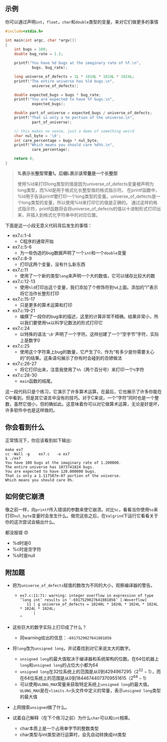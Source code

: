 ## 示例

你可以通过声明`int`，`float`，`char`和`double`类型的变量，来对它们做更多的事情

```c
#include<stdio.h>

int main(int argc, char *argv[])
{
    int bugs = 100;
    double bug_rate = 1.2;

    printf("You have %d bugs at the imaginary rate of %f.\n",
            bugs, bug_rate);

    long universe_of_defects = 1L * 1024L * 1024L * 1024L;
    printf("The entire universe has %ld bugs.\n",
            universe_of_defects);

    double expected_bugs = bugs * bug_rate;
    printf("You are expected to have %f bugs.\n",
            expected_bugs);

    double part_of_universe = expected_bugs / universe_of_defects;
    printf("That is only a %e portion of the universe.\n",
            part_of_universe);

    // this makes no sense, just a demo of something weird
    char nul_byte = '\0';
    int care_percentage = bugs * nul_byte;
    printf("Which means you should care %d%%.\n",
            care_percentage);

    return 0;
}
```

> **1L表示长整型常量1。后缀L表示该常量是一个长整型**
>
> 使用%ld来打印long类型的值是因为universe_of_defects变量被声明为long类型，而%ld是用于格式化长整型值的格式指示符。
> 在printf函数中，%ld用于告诉printf要打印一个long类型的变量。universe_of_defects是一个long类型的变量，所以使用%ld来打印它的值是正确的。
> 通过这样的格式指示符，printf函数将会将universe_of_defects的值以十进制形式打印出来，并插入到格式化字符串中的对应位置。

下面是这一小段无意义代码背后发生的事情：

* ex7.c:1-4
  * C程序的通常开始
* ex7.c:5-6
  * 为一些伪造的bug数据声明了一个`int`和一个`double`变量
* ex7.c:8-9
  * 打印这两个变量，没有什么新东西
* ex7.c:11
  * 使用了一个新的类型`long`来声明一个大的数值，它可以储存比较大的数
* ex7.c:12-13
  * 使用`%ld`打印出这个变量，我们添加了个修饰符到`%d`上面。添加的"l"表示将它当作长整形打印
* ex7.c:15-17
  * 只是更多的算术运算和打印
* ex7.c:19-21
  * 编撰了一段你的bug率的描述，这里的计算非常不精确。结果非常小，所以我们要使用`%e`以科学记数法的形式打印它
* ex7.c:24
  * 以特殊的语法`'\0'`声明了一个字符。这样创建了一个“空字节”字符，实际上是数字0
* ex7.c:25
  * 使用这个字符乘上bug的数量，它产生了0，作为“有多少是你需要关心的”的结果。这条语句展示了你有时会碰到的丑陋做法
* ex7.c:26-27
  * 将它打印出来，注意我使用了`%%`（两个百分号）来打印一个`%`字符
* ex7.c:28-30
  * `main`函数的结尾。

这一段代码只是个练习，它演示了许多算术运算。在最后，它也展示了许多你能在C中看到，但是其它语言中没有的技巧。对于C来说，一个“字符”同时也是一个整数，虽然它很小，但的确如此。这意味着你可以对它做算术运算，无论是好是坏，许多软件中也是这样做的。

## 你会看到什么

正常情况下，你应该看到如下输出:

```shell
make ex7
cc -Wall -g    ex7.c   -o ex7
$ ./ex7
You have 100 bugs at the imaginary rate of 1.200000.
The entire universe has 1073741824 bugs.
You are expected to have 120.000000 bugs.
That is only a 1.117587e-07 portion of the universe.
Which means you should care 0%.
```

## 如何使它崩溃

像之前一样，向`printf`传入错误的参数来使它崩溃。对比`%c`，看看当你使用`%s`来打印`nul_byte`变量时会发生什么。做完这些之后，在`Valgrind`下运行它看看关于你的这次尝试会输出什么。

都没报错​ :angry:

* %d时是0
* %c时是空字符
* %s时是null

## 附加题

- 把为`universe_of_defects`赋值的数改为不同的大小，观察编译器的警告。

  - ```shell
    ex7.c:11:71: warning: integer overflow in expression of type ‘long int’ results in ‘-6917529027641081856’ [-Woverflow]
       11 | g universe_of_defects = 10240L * 1024L * 1024L * 1024L * 1024L * 1024L;
          |                                                                ^
    ```

- 这些巨大的数字实际上打印成了什么？

  - 同warning给出的信息：`-6917529027641081856`

- 将`long`改为`unsigned long`，并试着找到对它来说太大的数字。

  - `unsigned long`的最大值取决于编译器和系统架构的位数。在64位机器上`long`和`unsigned long`的占位大小都为64
  - `unsigned long`在32位系统上的范围是从0到4294967295（$2^{32}-1$），而在64位系统上的范围是从0到18446744073709551615（$2^{64}-1$）
  - 可以使用`ULONG_MAX`常量来获取特定系统上`unsigned long`的最大值。`ULONG_MAX`是在`<limits.h>`头文件中定义的常量，表示`unsigned long`类型的最大值

- 上网搜索`unsigned`做了什么。

- 试着自己解释（在下个练习之前）为什么`char`可以和`int`相乘。

  - char本质上是一个占用单字节的整数类型
  - char类型与int类型进行运算时，会先自动转换成int类型